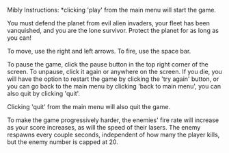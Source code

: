 Mibly Instructions:
*clicking 'play' from the main menu will start the game.

You must defend the planet from evil alien invaders, your fleet has been vanquished, and you are the lone survivor. Protect the planet for as long as you can!

To move, use the right and left arrows.
To fire, use the space bar.

To pause the game, click the pause button in the top right corner of the screen. To unpause, click it again or anywhere on the screen.
If you die, you will have the option to restart the game by clicking the 'try again' button, or you can go back to the main menu by clicking 'back to main menu', you can also quit by clicking 'quit'.

Clicking 'quit' from the main menu will also quit the game.

To make the game progressively harder, the enemies' fire rate will increase as your score increases, as will the speed of their lasers. The enemy respawns every couple seconds, independent of how many the player kills, but the enemy number is capped at 20. 

